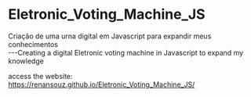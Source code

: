 # Eletronic_Voting_Machine_JS
Criação de uma urna digital em Javascript para expandir meus conhecimentos <br/>
---Creating a digital Eletronic voting machine in Javascript to expand my knowledge

access the website: https://renansouz.github.io/Eletronic_Voting_Machine_JS/
